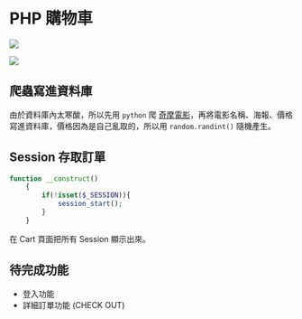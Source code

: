 # PHP 購物車

![](https://img.shields.io/badge/PHP-exercise-lightgrey)

![](https://i.imgur.com/DNzBH0p.jpg)

## 爬蟲寫進資料庫
由於資料庫內太寒酸，所以先用 `python` 爬 [奇摩電影](https://movies.yahoo.com.tw/movie_intheaters.html)，再將電影名稱、海報、價格寫進資料庫，價格因為是自己亂取的，所以用 `random.randint()` 隨機產生。

## Session 存取訂單
```PHP
function __construct()
    {
        if(!isset($_SESSION)){
            session_start();
        }
    }
```
在 Cart 頁面把所有 Session 顯示出來。


## 待完成功能
* 登入功能
* 詳細訂單功能 (CHECK OUT)

